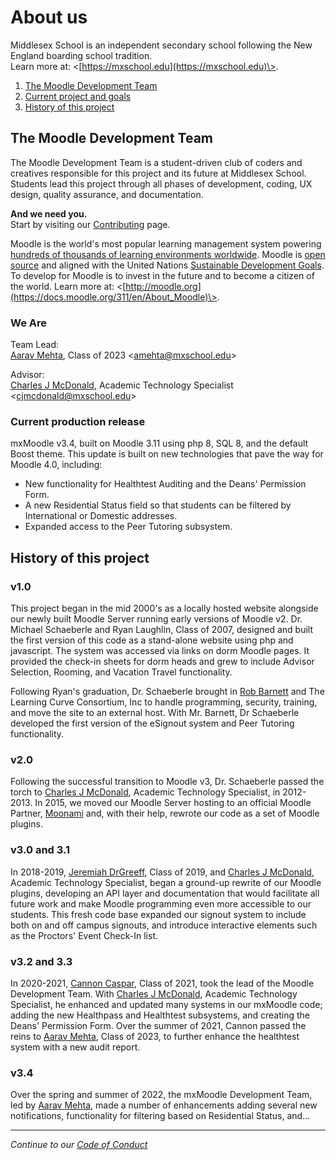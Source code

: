 # About us
Middlesex School is an independent secondary school following the New England boarding school tradition.  </br>
Learn more at: \<[https://mxschool.edu](https://mxschool.edu)\>.

1. [The Moodle Development Team](#team)
2. [Current project and goals](#goals)
3. [History of this project](#history)

<a name="team"></a>
## The Moodle Development Team
The Moodle Development Team is a student-driven club of coders and creatives responsible for this project and its future at Middlesex School. Students lead this project through all phases of development, coding, UX design, quality assurance, and documentation.

**And we need you.** \
Start by visiting our [Contributing](/docs/CONTRIBUTING.md) page.

Moodle is the world's most popular learning management system powering [hundreds of thousands of learning environments worldwide](https://stats.moodle.org). Moodle is [open source](https://en.wikipedia.org/wiki/Open_source) and aligned with the United Nations [Sustainable Development Goals](https://www.un.org/sustainabledevelopment/). To develop for Moodle is to invest in the future and to become a citizen of the world. Learn more at: \<[http://moodle.org](https://docs.moodle.org/311/en/About_Moodle)\>.

### We Are
Team Lead: </br>
[Aarav Mehta](https://github.com/AaravMehta4897), Class of 2023 \<amehta@mxschool.edu\>

Advisor: </br>
[Charles J McDonald](https://github.com/MXchuck), Academic Technology Specialist \<cjmcdonald@mxschool.edu\>

<a name="goals"></a>
### Current production release
mxMoodle v3.4, built on Moodle 3.11 using php 8, SQL 8, and the default Boost theme. This update is built on new technologies that pave the way for Moodle 4.0, including:
- New functionality for Healthtest Auditing and the Deans' Permission Form.
- A new Residential Status field so that students can be filtered by International or Domestic addresses.
- Expanded access to the Peer Tutoring subsystem.

<a name="history"></a>
## History of this project
### v1.0
This project began in the mid 2000's as a locally hosted website alongside our newly built Moodle Server running early versions of Moodle v2. Dr. Michael Schaeberle and Ryan Laughlin, Class of 2007, designed and built the first version of this code as a stand-alone website using php and javascript. The system was accessed via links on dorm Moodle pages. It provided the check-in sheets for dorm heads and grew to include Advisor Selection, Rooming, and Vacation Travel functionality.

Following Ryan's graduation, Dr. Schaeberle brought in [Rob Barnett](https://www.linkedin.com/in/rob-barnett-81b7638/) and The Learning Curve Consortium, Inc to handle programming, security, training, and move the site to an external host. With Mr. Barnett, Dr Schaeberle developed the first version of the eSignout system and Peer Tutoring functionality.

### v2.0
Following the successful transition to Moodle v3, Dr. Schaeberle passed the torch to [Charles J McDonald](https://github.com/MXchuck), Academic Technology Specialist, in 2012-2013. In 2015, we moved our Moodle Server hosting to an official Moodle Partner, [Moonami](https://www.moonami.com) and, with their help, rewrote our code as a set of Moodle plugins.

### v3.0 and 3.1
In 2018-2019, [Jeremiah DrGreeff](https://github.com/jrdegreeff), Class of 2019, and [Charles J McDonald](https://github.com/MXchuck), Academic Technology Specialist, began a ground-up rewrite of our Moodle plugins, developing an API layer and documentation that would facilitate all future work and make Moodle programming even more accessible to our students. This fresh code base expanded our signout system to include both on and off campus signouts, and introduce interactive elements such as the Proctors' Event Check-In list.

### v3.2 and 3.3
In 2020-2021, [Cannon Caspar](https://github.com/Cannon544), Class of 2021, took the lead of the Moodle Development Team. With [Charles J McDonald](https://github.com/MXchuck), Academic Technology Specialist, he enhanced and updated many systems in our mxMoodle code; adding the new Healthpass and Healthtest subsystems, and creating the Deans' Permission Form. Over the summer of 2021, Cannon passed the reins to [Aarav Mehta](https://github.com/AaravMehta4897), Class of 2023, to further enhance the healthtest system with a new audit report.

### v3.4
Over the spring and summer of 2022, the mxMoodle Development Team, led by [Aarav Mehta](https://github.com/AaravMehta4897), made a number of enhancements adding several new notifications, functionality for filtering based on Residential Status, and...

-----
*Continue to our [Code of Conduct](/docs/CODE_OF_CONDUCT.md)*
